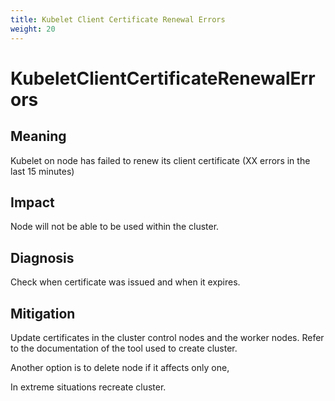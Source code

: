 ```yaml
---
title: Kubelet Client Certificate Renewal Errors
weight: 20
---
```


# KubeletClientCertificateRenewalErrors

## Meaning

Kubelet on node  has failed to renew its client certificate
(XX errors in the last 15 minutes)

## Impact

Node will not be able to be used within the cluster.

## Diagnosis

Check when certificate was issued and when it expires.

## Mitigation

Update certificates in the cluster control nodes and the worker nodes.
Refer to the documentation of the tool used to create cluster.

Another option is to delete node if it affects only one,

In extreme situations recreate cluster.

